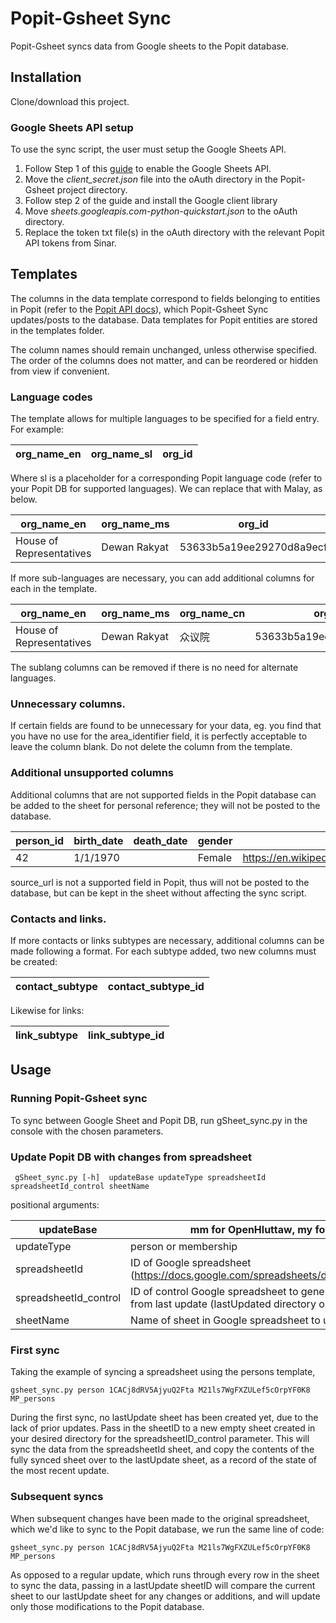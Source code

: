 
# Popit-Gsheet Sync
Popit-Gsheet syncs data from Google sheets to the Popit database.


## Installation
Clone/download this project.

### Google Sheets API setup
To use the sync script, the user must setup the Google Sheets API. 
1. Follow Step 1 of this [guide](https://developers.google.com/sheets/api/quickstart/python) to enable the Google Sheets API.
2. Move the _client_secret.json_ file  into the oAuth directory in the Popit-Gsheet project directory.
3. Follow step 2 of the guide and install the Google client library
4. Move _sheets.googleapis.com-python-quickstart.json_ to the oAuth directory.
5. Replace the token txt file(s) in the oAuth directory with the relevant Popit API tokens from Sinar.


## Templates
The columns in the data template correspond to fields belonging to entities in Popit (refer to the [Popit API docs](https://api.popit.sinarproject.org/docs)), which Popit-Gsheet Sync updates/posts to the database. Data templates for Popit entities are stored in the templates folder.

The column names should remain unchanged, unless otherwise specified. The order of the columns does not matter, and can be reordered or hidden from view if convenient.

###  Language codes

The template allows for multiple languages to be specified for a field entry. For example:

| org_name_en  |org_name_sl |org_id |
|-------------- |-----------|----------|

Where sl is a placeholder for a corresponding Popit language code (refer to your Popit DB for supported languages). We can replace that with Malay, as below.

| org_name_en               |org_name_ms  |org_id                  |
|-------------------------- |-------------|------------------------|
| House of Representatives  |Dewan Rakyat |53633b5a19ee29270d8a9ecf|


If more sub-languages are necessary, you can add additional columns for each in the template.

| org_name_en               |org_name_ms  |org_name_cn |org_id                  |
|-------------------------- |-------------|-------------|------------------------|
| House of Representatives  |Dewan Rakyat |众议院       |53633b5a19ee29270d8a9ecf|

The sublang columns can be removed if there is no need for alternate languages.


### Unnecessary columns. 
If certain fields are found to be unnecessary for your data, eg. you find that you have no use for the area_identifier field, it is perfectly acceptable to leave the column blank. Do not delete the column from the template.

### Additional unsupported columns
Additional columns that are not supported fields in the Popit database can be added to the sheet for personal reference; they will not be posted to the database.

| person_id |birth_date  |death_date |gender       | source_url                                             |
|---------- |------------|-----------|-------------|----------------------------|
| 42        | 1/1/1970   |           | Female      | https://en.wikipedia.org/wiki/Wikipedia:Citation_needed|

source_url is not a supported field in Popit, thus will not be posted to the database, but can be kept in the sheet without affecting the sync script.

### Contacts and links.
If more contacts or links subtypes are necessary, additional columns can be made following a format.
For each subtype added, two new columns must be created:

| contact_subtype           | contact_subtype_id  |
|-------------------------- |---------------------|

Likewise for links:

| link_subtype             | link_subtype_id     |
|--------------------------|---------------------|

## Usage
### Running Popit-Gsheet sync 

To sync between Google Sheet and Popit DB, run gSheet_sync.py in the console with the chosen parameters.

### Update Popit DB with changes from spreadsheet
	 gSheet_sync.py [-h]  updateBase updateType spreadsheetId  spreadsheetId_control sheetName

positional arguments:

|updateBase|            mm for OpenHluttaw, my for Sinar|
|--------------|-------------------------------------------------|
|updateType|            person or membership|
|spreadsheetId|         ID of Google spreadsheet  (https://docs.google.com/spreadsheets/d/copy_the_ID_here)
|spreadsheetId_control| ID of control Google spreadsheet to generate list of changes from last update (lastUpdated directory on Drive)|
|sheetName |            Name of sheet in Google spreadsheet to update|

### First sync
Taking the example of syncing a spreadsheet using the persons template,

	gsheet_sync.py person 1CACj8dRV5AjyuQ2Fta M21ls7WgFXZULef5cOrpYF0K8 MP_persons

During the first sync, no lastUpdate sheet has been created yet, due to the lack of prior updates. 
Pass in the sheetID to a new empty sheet created in your desired directory for the spreadsheetID_control parameter. This will sync the data from the spreadsheetId sheet, and copy the contents of the fully synced sheet over to the lastUpdate sheet, as a record of the state of the most recent update.

### Subsequent syncs
When subsequent changes have been made to the original spreadsheet, which we'd like to sync to the Popit database, we run the same line of code:
		
	gsheet_sync.py person 1CACj8dRV5AjyuQ2Fta M21ls7WgFXZULef5cOrpYF0K8 MP_persons

As opposed to a regular update, which runs through every row in the sheet to sync the data, passing in a lastUpdate sheetID will compare the current sheet to our lastUpdate sheet for any changes or additions, and will update only those modifications to the Popit database. 

